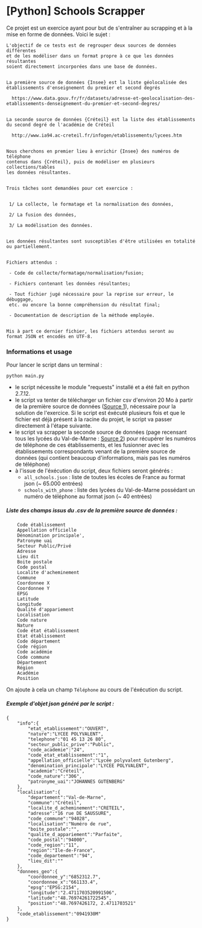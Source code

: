 # [Python] Schools Scrapper

Ce projet est un exercice ayant pour but de s'entraîner au scrapping et à la mise en forme de données.
Voici le sujet :
```
L'objectif de ce tests est de regrouper deux sources de données différentes
et de les modéliser dans un format propre à ce que les données résultantes
soient directement incorporées dans une base de données.


La première source de données {Insee} est la liste géolocalisée des
établissements d'enseignement du premier et second degrés

  https://www.data.gouv.fr/fr/datasets/adresse-et-geolocalisation-des-etablissements-denseignement-du-premier-et-second-degres/


La seconde source de données {Créteil} est la liste des établissements
du second degré de l'académie de Créteil

  http://www.ia94.ac-creteil.fr/infogen/etablissements/lycees.htm


Nous cherchons en premier lieu à enrichir {Insee} des numéros de téléphone
contenus dans {Créteil}, puis de modéliser en plusieurs collections/tables
les données résultantes.


Trois tâches sont demandées pour cet exercice :


 1/ La collecte, le formatage et la normalisation des données,

 2/ La fusion des données,

 3/ La modélisation des données.
 

Les données résultantes sont susceptibles d'être utilisées en totalité ou partiellement.


Fichiers attendus :

 - Code de collecte/formatage/normalisation/fusion;

 - Fichiers contenant les données résultantes;

 - Tout fichier jugé nécessaire pour la reprise sur erreur, le débuggage,
 etc. ou encore la bonne compréhension du résultat final;

 - Documentation de description de la méthode employée.


Mis à part ce dernier fichier, les fichiers attendus seront au
format JSON et encodés en UTF-8.
```
### Informations et usage

Pour lancer le script dans un terminal :
```
python main.py
```

- le script nécessite le module "requests" installé et a été fait en python 2.7.12.
- le script va tenter de télécharger un fichier csv d'environ 20 Mo à partir de la première source de données ([Source 1](https://www.data.gouv.fr/fr/datasets/adresse-et-geolocalisation-des-etablissements-denseignement-du-premier-et-second-degres/)), nécessaire pour la solution de l'exercice. Si le script est éxécuté plusieurs fois et que le fichier est déjà présent à la racine du projet, le script va passer directement à l'étape suivante.
- le script va scrapper la seconde source de données (page recensant tous les lycées du Val-de-Marne : [Source 2](http://www.ia94.ac-creteil.fr/infogen/etablissements/lycees.htm)) pour récupérer les numéros de téléphone de ces établissements, et les fusionner avec les établissements correspondants venant de la première source de données (qui contient beaucoup d'informations, mais pas les numéros de téléphone)
- à l'issue de l'éxécution du script, deux fichiers seront générés :
  - `all_schools.json` : liste de toutes les écoles de France au format json (~ 65.000 entrées)
  - `schools_with_phone` : liste des lycées du Val-de-Marne possédant un numéro de téléphone au format json (~ 40 entrées)
  
##### Liste des champs issus du .csv de la première source de données :
```
    Code établissement
    Appellation officielle
    Dénomination principale',
    Patronyme uai
    Secteur Public/Privé
    Adresse
    Lieu dit
    Boite postale
    Code postal
    Localite d'acheminement
    Commune
    Coordonnee X
    Coordonnee Y
    EPSG
    Latitude
    Longitude
    Qualité d'appariement
    Localisation
    Code nature
    Nature
    Code état établissement
    Etat établissement
    Code département
    Code région
    Code académie
    Code commune
    Département
    Région
    Académie
    Position
```
On ajoute à cela un champ `Téléphone` au cours de l'éxécution du script.

##### Exemple d'objet json généré par le script :
```
{
    "info":{
        "etat_etablissement":"OUVERT",
        "nature":"LYCEE POLYVALENT",
        "telephone":"01 45 13 26 80",
        "secteur_public_prive":"Public",
        "code_academie":"24",
        "code_etat_etablissement":"1",
        "appellation_officielle":"Lycée polyvalent Gutenberg",
        "denomination_principale":"LYCEE POLYVALENT",
        "academie":"Créteil",
        "code_nature":"306",
        "patronyme_uai":"JOHANNES GUTENBERG"
    },
    "localisation":{
        "departement":"Val-de-Marne",
        "commune":"Créteil",
        "localite_d_acheminement":"CRETEIL",
        "adresse":"16 rue DE SAUSSURE",
        "code_commune":"94028",
        "localisation":"Numéro de rue",
        "boite_postale":"",
        "qualite_d_appariement":"Parfaite",
        "code_postal":"94000",
        "code_region":"11",
        "region":"Ile-de-France",
        "code_departement":"94",
        "lieu_dit":""
    },
    "donnees_geo":{
        "coordonnee_y":"6852312.7",
        "coordonnee_x":"661133.4",
        "epsg":"EPSG:2154",
        "longitude":"2.4711703520991506",
        "latitude":"48.76974261722545",
        "position":"48.7697426172, 2.4711703521"
    },
    "code_etablissement":"0941930M"
}

```
